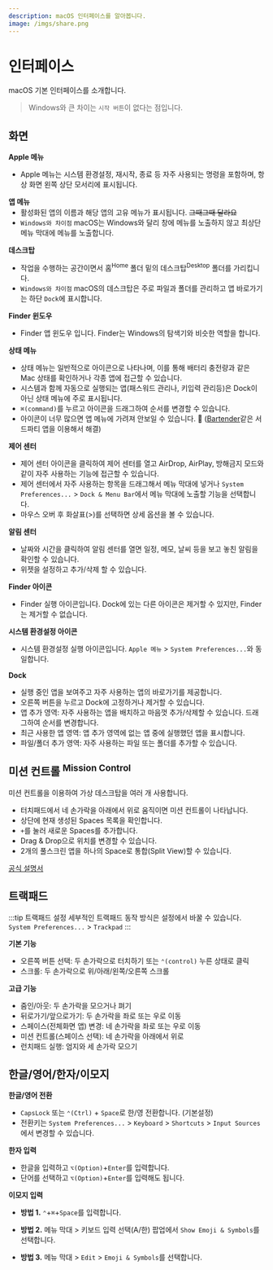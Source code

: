 ```yaml
---
description: macOS 인터페이스를 알아봅니다.
image: /imgs/share.png
---
```


# 인터페이스

macOS 기본 인터페이스를 소개합니다.

> Windows와 큰 차이는 `시작 버튼`이 없다는 점입니다.

## 화면

<custom-image src="/imgs/interface/interface.jpg" alt="Interface" />

**Apple 메뉴**

<div class="image-250" style="text-align: left">

<custom-image src="/imgs/interface/apple-menu.jpg" alt="Apple Menu" />

</div>

- Apple 메뉴는 시스템 환경설정, 재시작, 종료 등 자주 사용되는 명령을 포함하며, 항상 화면 왼쪽 상단 모서리에 표시됩니다.

**앱 메뉴**

<div class="image-400" style="text-align: left; margin-bottom: -13px">

<custom-image src="/imgs/interface/app-menu-finder.jpg" alt="Finder Menu" />

</div>

<div class="image-650" style="text-align: left">

<custom-image src="/imgs/interface/app-menu-chrome.jpg" alt="Chrome Menu" />

</div>

- 활성화된 앱의 이름과 해당 앱의 고유 메뉴가 표시됩니다. ~~그때그때 달라요~~
- `Windows와 차이점` macOS는 Windows와 달리 창에 메뉴를 노출하지 않고 최상단 메뉴 막대에 메뉴를 노출합니다.

**데스크탑**

<div class="image-350" style="text-align: left">

<custom-image src="/imgs/interface/desktop.jpg" alt="Desktop" />

</div>

- 작업을 수행하는 공간이면서 홈<sup>Home</sup> 폴더 밑의 데스크탑<sup>Desktop</sup> 폴더를 가리킵니다.
- `Windows와 차이점` macOS의 데스크탑은 주로 파일과 폴더를 관리하고 앱 바로가기는 하단 `Dock`에 표시합니다.

**Finder 윈도우**

<div class="image-350" style="text-align: left">

<custom-image src="/imgs/interface/finder.png" alt="Finder" />

</div>

- Finder 앱 윈도우 입니다. Finder는 Windows의 탐색기와 비슷한 역할을 합니다.

**상태 메뉴**

<div class="image-450 no-radius" style="text-align: left">

<custom-image src="/imgs/interface/status-menu.jpg" alt="Status Menu" />

</div>

- 상태 메뉴는 일반적으로 아이콘으로 나타나며, 이를 통해 배터리 충전량과 같은 Mac 상태를 확인하거나 각종 앱에 접근할 수 있습니다.
- 시스템과 함께 자동으로 실행되는 앱(패스워드 관리나, 키입력 관리등)은 Dock이 아닌 상태 메뉴에 주로 표시됩니다.
- `⌘(command)`를 누르고 아이콘을 드래그하여 순서를 변경할 수 있습니다.
- 아이콘이 너무 많으면 앱 메뉴에 가려져 안보일 수 있습니다. 🤔 ([Bartender](https://www.macbartender.com/)같은 서드파티 앱을 이용해서 해결)

**제어 센터**

<div class="image-250 no-radius" style="text-align: left">

<custom-image src="/imgs/basic/control-center.png" alt="Control Center" />

</div>

- 제어 센터 아이콘을 클릭하여 제어 센터를 열고 AirDrop, AirPlay, 방해금지 모드와 같이 자주 사용하는 기능에 접근할 수 있습니다.
- 제어 센터에서 자주 사용하는 항목을 드래그해서 메뉴 막대에 넣거나 `System Preferences...` > `Dock & Menu Bar`에서 메뉴 막대에 노출할 기능을 선택합니다.
- 마우스 오버 후 화살표(>)를 선택하면 상세 옵션을 볼 수 있습니다.

**알림 센터**

<div class="image-250 no-radius" style="text-align: left">

<custom-image src="/imgs/interface/widget.jpg" alt="Status Menu" />

</div>

- 날짜와 시간을 클릭하여 알림 센터를 열면 일정, 메모, 날씨 등을 보고 놓친 알림을 확인할 수 있습니다.
- 위젯을 설정하고 추가/삭제 할 수 있습니다.

**Finder 아이콘**

<div class="image-150 no-radius" style="text-align: left">

<custom-image src="/imgs/icons/finder.png" alt="Finder" />

</div>

- Finder 실행 아이콘입니다. Dock에 있는 다른 아이콘은 제거할 수 있지만, Finder는 제거할 수 없습니다.

**시스템 환경설정 아이콘**

<div class="image-150 no-radius" style="text-align: left">

<custom-image src="/imgs/icons/system_preferences.png" alt="System Preferences" />

</div>

- 시스템 환경설정 실행 아이콘입니다. `Apple 메뉴` > `System Preferences...`와 동일합니다.

**Dock**

<custom-image src="/imgs/basic/dock.jpg" alt="Dock" />

- 실행 중인 앱을 보여주고 자주 사용하는 앱의 바로가기를 제공합니다.
- 오른쪽 버튼을 누르고 Dock에 고정하거나 제거할 수 있습니다.
- 앱 추가 영역: 자주 사용하는 앱을 배치하고 마음껏 추가/삭제할 수 있습니다. 드래그하여 순서를 변경합니다.
- 최근 사용한 앱 영역: 앱 추가 영역에 없는 앱 중에 실행했던 앱을 표시합니다.
- 파일/폴더 추가 영역: 자주 사용하는 파일 또는 폴더를 추가할 수 있습니다.

## 미션 컨트롤 <sup>Mission Control</sup>

미션 컨트롤을 이용하여 가상 데스크탑을 여러 개 사용합니다.

<custom-image src="/imgs/basic/spaces.jpg" alt="Spaces" />

- 터치패드에서 네 손가락을 아래에서 위로 움직이면 미션 컨트롤이 나타납니다.
- 상단에 현재 생성된 Spaces 목록을 확인합니다.
- `+`를 눌러 새로운 Spaces를 추가합니다.
- Drag & Drop으로 위치를 변경할 수 있습니다.
- 2개의 풀스크린 앱을 하나의 Space로 통합(Split View)할 수 있습니다.

[공식 설명서](https://support.apple.com/ko-kr/HT204100)

## 트랙패드

:::tip 트랙패드 설정
세부적인 트랙패드 동작 방식은 설정에서 바꿀 수 있습니다. `System Preferences...` > `Trackpad`
:::

**기본 기능**

- 오른쪽 버튼 선택: 두 손가락으로 터치하기 또는 `⌃(control)` 누른 상태로 클릭
- 스크롤: 두 손가락으로 위/아래/왼쪽/오른쪽 스크롤

**고급 기능**

- 줌인/아웃: 두 손가락을 모으거나 펴기
- 뒤로가기/앞으로가기: 두 손가락을 좌로 또는 우로 이동
- 스페이스(전체화면 앱) 변경: 네 손가락을 좌로 또는 우로 이동
- 미션 컨트롤(스페이스 선택): 네 손가락을 아래에서 위로
- 런치패드 실행: 엄지와 세 손가락 모으기

## 한글/영어/한자/이모지

**한글/영어 전환**

- `CapsLock` 또는 `⌃(Ctrl)` + `Space`로 한/영 전환합니다. (기본설정)
- 전환키는 `System Preferences...` > `Keyboard` > `Shortcuts` > `Input Sources`에서 변경할 수 있습니다.

**한자 입력**

- 한글을 입력하고 `⌥(Option)`+`Enter`를 입력합니다.
- 단어를 선택하고 `⌥(Option)`+`Enter`를 입력해도 됩니다.

**이모지 입력**

<div class="image-300 no-radius">

<custom-image src="/imgs/interface/emoji-popup.png" alt="Emoji" />

</div>

- **방법 1.** `⌃`+`⌘`+`Space`를 입력합니다.

<div class="image-250 no-radius">

<custom-image src="/imgs/interface/emoji.png" alt="Emoji" />

</div>

- **방법 2.** 메뉴 막대 > 키보드 입력 선택(A/한) 팝업에서 `Show Emoji & Symbols`를 선택합니다.

<div class="image-250 no-radius">

<custom-image src="/imgs/interface/menu-emoji.png" alt="Emoji" />

</div>

- **방법 3.** 메뉴 막대 > `Edit` > `Emoji & Symbols`를 선택합니다.
